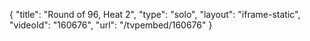 {
    "title": "Round of 96, Heat 2",
    "type": "solo",
    "layout": "iframe-static",
    "videoId": "160676",
    "url": "\/tvpembed\/160676"
}